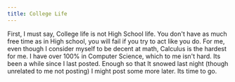 ```yaml
---
title: College Life
---
```


First, I must say, College life is not High School life. You don't have as much free time as in High school, you will fail if you try to act like you do.
For me, even though I consider myself to be decent at math, Calculus is the hardest for me. I have over 100% in Computer Science, which to me isn't hard.
Its been a while since I last posted. Enough so that It snowed last night (though unrelated to me not posting)
I might post some more later. Its time to go.
